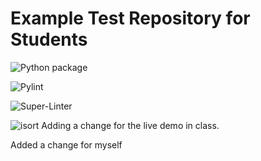# Example Test Repository for Students

![Python package](https://github.com/vcu-chfauerbach/test-repo1/workflows/Python%20package/badge.svg)

![Pylint](https://github.com/vcu-chfauerbach/test-repo1/workflows/Pylint/badge.svg)

![Super-Linter](https://github.com/vcu-chfauerbach/test-repo1/workflows/Super-Linter/badge.svg)

![isort](https://github.com/vcu-chfauerbach/test-repo1/workflows/isort/badge.svg)
Adding a change for the live demo in class.

Added a change for myself
